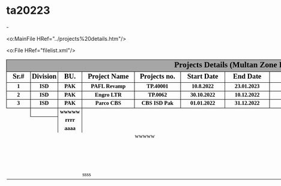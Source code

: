 # ta20223
<?xml version="1.0"?>

-<xml xmlns:o="urn:schemas-microsoft-com:office:office">

<o:MainFile HRef="../projects%20details.htm"/>

<o:File HRef="filelist.xml"/>

</xml>
<html xmlns:o="urn:schemas-microsoft-com:office:office"
xmlns:x="urn:schemas-microsoft-com:office:excel"
xmlns="http://www.w3.org/TR/REC-html40">

<head>
<meta http-equiv=Content-Type content="text/html; charset=windows-1252">
<meta name=ProgId content=Excel.Sheet>
<meta name=Generator content="Microsoft Excel 15">
<link rel=File-List href="projects%20details_files/filelist.xml">
<style id="projects details_16247_Styles"><!--table
	{mso-displayed-decimal-separator:"\.";
	mso-displayed-thousand-separator:"\,";}
.xl1516247
	{padding-top:1px;
	padding-right:1px;
	padding-left:1px;
	mso-ignore:padding;
	color:black;
	font-size:11.0pt;
	font-weight:400;
	font-style:normal;
	text-decoration:none;
	font-family:Calibri;
	mso-generic-font-family:auto;
	mso-font-charset:134;
	mso-number-format:General;
	text-align:general;
	vertical-align:middle;
	mso-background-source:auto;
	mso-pattern:auto;
	white-space:nowrap;}
.xl6316247
	{padding-top:1px;
	padding-right:1px;
	padding-left:1px;
	mso-ignore:padding;
	color:black;
	font-size:14.0pt;
	font-weight:700;
	font-style:normal;
	text-decoration:none;
	font-family:Calibri;
	mso-generic-font-family:auto;
	mso-font-charset:134;
	mso-number-format:General;
	text-align:center;
	vertical-align:middle;
	border:.5pt solid windowtext;
	mso-background-source:auto;
	mso-pattern:auto;
	white-space:nowrap;}
.xl6416247
	{padding-top:1px;
	padding-right:1px;
	padding-left:1px;
	mso-ignore:padding;
	color:black;
	font-size:11.0pt;
	font-weight:700;
	font-style:normal;
	text-decoration:none;
	font-family:Calibri;
	mso-generic-font-family:auto;
	mso-font-charset:134;
	mso-number-format:General;
	text-align:general;
	vertical-align:middle;
	border:.5pt solid windowtext;
	mso-background-source:auto;
	mso-pattern:auto;
	white-space:nowrap;}
.xl6516247
	{padding-top:1px;
	padding-right:1px;
	padding-left:1px;
	mso-ignore:padding;
	color:black;
	font-size:11.0pt;
	font-weight:700;
	font-style:normal;
	text-decoration:none;
	font-family:Calibri;
	mso-generic-font-family:auto;
	mso-font-charset:134;
	mso-number-format:General;
	text-align:center;
	vertical-align:middle;
	border-top:none;
	border-right:.5pt solid windowtext;
	border-bottom:.5pt solid windowtext;
	border-left:.5pt solid windowtext;
	mso-background-source:auto;
	mso-pattern:auto;
	white-space:nowrap;}
.xl6616247
	{padding-top:1px;
	padding-right:1px;
	padding-left:1px;
	mso-ignore:padding;
	color:black;
	font-size:11.0pt;
	font-weight:700;
	font-style:normal;
	text-decoration:none;
	font-family:Calibri;
	mso-generic-font-family:auto;
	mso-font-charset:134;
	mso-number-format:General;
	text-align:center;
	vertical-align:middle;
	border:.5pt solid windowtext;
	mso-background-source:auto;
	mso-pattern:auto;
	white-space:nowrap;}
.xl6716247
	{padding-top:1px;
	padding-right:1px;
	padding-left:1px;
	mso-ignore:padding;
	color:black;
	font-size:11.0pt;
	font-weight:700;
	font-style:normal;
	text-decoration:none;
	font-family:Calibri;
	mso-generic-font-family:auto;
	mso-font-charset:134;
	mso-number-format:General;
	text-align:center;
	vertical-align:middle;
	border-top:none;
	border-right:.5pt solid windowtext;
	border-bottom:none;
	border-left:.5pt solid windowtext;
	mso-background-source:auto;
	mso-pattern:auto;
	white-space:nowrap;}
.xl6816247
	{padding-top:1px;
	padding-right:1px;
	padding-left:1px;
	mso-ignore:padding;
	color:black;
	font-size:16.0pt;
	font-weight:700;
	font-style:normal;
	text-decoration:none;
	font-family:Calibri;
	mso-generic-font-family:auto;
	mso-font-charset:134;
	mso-number-format:General;
	text-align:center;
	vertical-align:middle;
	border-top:none;
	border-right:none;
	border-bottom:none;
	border-left:.5pt solid windowtext;
	background:#A6A6A6;
	mso-pattern:black none;
	white-space:nowrap;}
.xl6916247
	{padding-top:1px;
	padding-right:1px;
	padding-left:1px;
	mso-ignore:padding;
	color:black;
	font-size:16.0pt;
	font-weight:700;
	font-style:normal;
	text-decoration:none;
	font-family:Calibri;
	mso-generic-font-family:auto;
	mso-font-charset:134;
	mso-number-format:General;
	text-align:center;
	vertical-align:middle;
	background:#A6A6A6;
	mso-pattern:black none;
	white-space:nowrap;}
--></style>
</head>

<body>
<!--[if !excel]>&nbsp;&nbsp;<![endif]-->
<!--The following information was generated by Microsoft Excel's Publish as Web
Page wizard.-->
<!--If the same item is republished from Excel, all information between the DIV
tags will be replaced.-->
<!----------------------------->
<!--START OF OUTPUT FROM EXCEL PUBLISH AS WEB PAGE WIZARD -->
<!----------------------------->

<div id="projects details_16247" align=center x:publishsource="Excel">

<table border=0 cellpadding=0 cellspacing=0 width=1254 style='border-collapse:
 collapse;table-layout:fixed;width:943pt'>
 <col width=64 style='width:48pt'>
 <col width=73 style='mso-width-source:userset;mso-width-alt:2669;width:55pt'>
 <col width=64 style='width:48pt'>
 <col width=140 style='mso-width-source:userset;mso-width-alt:5120;width:105pt'>
 <col width=122 style='mso-width-source:userset;mso-width-alt:4461;width:92pt'>
 <col width=118 span=2 style='mso-width-source:userset;mso-width-alt:4315;
 width:89pt'>
 <col width=277 style='mso-width-source:userset;mso-width-alt:10130;width:208pt'>
 <col width=132 style='mso-width-source:userset;mso-width-alt:4827;width:99pt'>
 <col width=146 style='mso-width-source:userset;mso-width-alt:5339;width:110pt'>
 <tr height=28 style='height:21.0pt'>
  <td colspan=10 height=28 class=xl6816247 width=1254 style='height:21.0pt;
  width:943pt'>Projects Details (Multan Zone ISD Pak)</td>
 </tr>
 <tr height=25 style='height:18.75pt'>
  <td height=25 class=xl6316247 style='height:18.75pt'>Sr.#</td>
  <td class=xl6316247 style='border-left:none'>Division</td>
  <td class=xl6316247 style='border-left:none'>BU.</td>
  <td class=xl6316247 style='border-left:none'>Project Name</td>
  <td class=xl6316247 style='border-left:none'>Projects no.</td>
  <td class=xl6316247 style='border-left:none'>Start Date</td>
  <td class=xl6316247 style='border-left:none'>End Date</td>
  <td class=xl6316247 style='border-left:none'>Remarks</td>
  <td class=xl6416247 style='border-left:none'>Domain/workgroup</td>
  <td class=xl6416247 style='border-left:none'>Connectivity</td>
 </tr>
 <tr height=20 style='height:15.0pt'>
  <td height=20 class=xl6516247 style='height:15.0pt'>1</td>
  <td class=xl6516247 style='border-left:none'>ISD</td>
  <td class=xl6516247 style='border-left:none'>PAK</td>
  <td class=xl6516247 style='border-left:none'>PAFL Revamp</td>
  <td class=xl6516247 style='border-left:none'>TP.40001</td>
  <td class=xl6516247 style='border-left:none'>10.8.2022</td>
  <td class=xl6516247 style='border-left:none'>23.01.2023</td>
  <td class=xl6516247 style='border-left:none'>Extendable with new budgte</td>
  <td class=xl6416247 style='border-top:none;border-left:none'>Domain<span
  style='mso-spacerun:yes'> </span></td>
  <td class=xl6416247 style='border-top:none;border-left:none'>connected with
  DHQ</td>
 </tr>
 <tr height=20 style='height:15.0pt'>
  <td height=20 class=xl6616247 style='height:15.0pt;border-top:none'>2</td>
  <td class=xl6516247 style='border-left:none'>ISD</td>
  <td class=xl6516247 style='border-left:none'>PAK</td>
  <td class=xl6616247 style='border-top:none;border-left:none'>Engro LTR</td>
  <td class=xl6616247 style='border-top:none;border-left:none'>TP.0062</td>
  <td class=xl6616247 style='border-top:none;border-left:none'>30.10.2022</td>
  <td class=xl6616247 style='border-top:none;border-left:none'>10.12.2022</td>
  <td class=xl6616247 style='border-top:none;border-left:none'>Closed on
  actuall date</td>
  <td class=xl6416247 style='border-top:none;border-left:none'>Workgroup</td>
  <td class=xl6416247 style='border-top:none;border-left:none'>Not
  connected<span style='mso-spacerun:yes'> </span></td>
 </tr>
 <tr height=20 style='height:15.0pt'>
  <td height=20 class=xl6616247 style='height:15.0pt;border-top:none'>3</td>
  <td class=xl6516247 style='border-left:none'>ISD</td>
  <td class=xl6516247 style='border-left:none'>PAK</td>
  <td class=xl6616247 style='border-top:none;border-left:none'>Parco CBS</td>
  <td class=xl6616247 style='border-top:none;border-left:none'>CBS ISD Pak</td>
  <td class=xl6616247 style='border-top:none;border-left:none'>01.01.2022</td>
  <td class=xl6616247 style='border-top:none;border-left:none'>31.12.2022</td>
  <td class=xl6616247 style='border-top:none;border-left:none'>Extendable<span
  style='mso-spacerun:yes'>  </span>each year</td>
  <td class=xl6416247 style='border-top:none;border-left:none'>Domain</td>
  <td class=xl6416247 style='border-top:none;border-left:none'>connected with
  DHQ</td>
 </tr>
 <tr height=20 style='height:15.0pt'>
  <td height=20 class=xl1516247 style='height:15.0pt'></td>
  <td class=xl6616247 style='border-top:none'>&nbsp;</td>
  <td class=xl6716247 style='border-left:none'>wwwww</td>
  <td class=xl1516247></td>
  <td class=xl1516247></td>
  <td class=xl1516247></td>
  <td class=xl1516247></td>
  <td class=xl1516247></td>
  <td class=xl1516247></td>
  <td class=xl1516247></td>
 </tr>
 <tr height=20 style='height:15.0pt'>
  <td height=20 class=xl1516247 style='height:15.0pt'></td>
  <td class=xl1516247></td>
  <td class=xl6716247>rrrr</td>
  <td class=xl1516247></td>
  <td class=xl1516247></td>
  <td class=xl1516247></td>
  <td class=xl1516247></td>
  <td class=xl1516247></td>
  <td class=xl1516247></td>
  <td class=xl1516247></td>
 </tr>
 <tr height=20 style='height:15.0pt'>
  <td height=20 class=xl1516247 style='height:15.0pt'></td>
  <td class=xl1516247></td>
  <td class=xl6716247>aaaa</td>
  <td class=xl1516247></td>
  <td class=xl1516247></td>
  <td class=xl1516247></td>
  <td class=xl1516247></td>
  <td class=xl1516247></td>
  <td class=xl1516247></td>
  <td class=xl1516247></td>
 </tr>
 <tr height=20 style='height:15.0pt'>
  <td height=20 class=xl1516247 style='height:15.0pt'></td>
  <td class=xl1516247></td>
  <td class=xl1516247></td>
  <td class=xl1516247></td>
  <td class=xl1516247>wwwww</td>
  <td class=xl1516247></td>
  <td class=xl1516247></td>
  <td class=xl1516247></td>
  <td class=xl1516247></td>
  <td class=xl1516247></td>
 </tr>
 <tr height=20 style='height:15.0pt'>
  <td height=20 class=xl1516247 style='height:15.0pt'></td>
  <td class=xl1516247></td>
  <td class=xl1516247></td>
  <td class=xl1516247></td>
  <td class=xl1516247></td>
  <td class=xl1516247></td>
  <td class=xl1516247></td>
  <td class=xl1516247></td>
  <td class=xl1516247></td>
  <td class=xl1516247></td>
 </tr>
 <tr height=20 style='height:15.0pt'>
  <td height=20 class=xl1516247 style='height:15.0pt'></td>
  <td class=xl1516247></td>
  <td class=xl1516247></td>
  <td class=xl1516247></td>
  <td class=xl1516247></td>
  <td class=xl1516247></td>
  <td class=xl1516247></td>
  <td class=xl1516247></td>
  <td class=xl1516247></td>
  <td class=xl1516247></td>
 </tr>
 <tr height=20 style='height:15.0pt'>
  <td height=20 class=xl1516247 style='height:15.0pt'></td>
  <td class=xl1516247></td>
  <td class=xl1516247></td>
  <td class=xl1516247></td>
  <td class=xl1516247></td>
  <td class=xl1516247></td>
  <td class=xl1516247></td>
  <td class=xl1516247></td>
  <td class=xl1516247></td>
  <td class=xl1516247></td>
 </tr>
 <tr height=20 style='height:15.0pt'>
  <td height=20 class=xl1516247 style='height:15.0pt'></td>
  <td class=xl1516247></td>
  <td class=xl1516247></td>
  <td class=xl1516247></td>
  <td class=xl1516247></td>
  <td class=xl1516247></td>
  <td class=xl1516247></td>
  <td class=xl1516247></td>
  <td class=xl1516247></td>
  <td class=xl1516247></td>
 </tr>
 <tr height=20 style='height:15.0pt'>
  <td height=20 class=xl1516247 style='height:15.0pt'></td>
  <td class=xl1516247></td>
  <td class=xl1516247></td>
  <td class=xl1516247>ssss</td>
  <td class=xl1516247></td>
  <td class=xl1516247></td>
  <td class=xl1516247></td>
  <td class=xl1516247></td>
  <td class=xl1516247></td>
  <td class=xl1516247></td>
 </tr>
 <![if supportMisalignedColumns]>
 <tr height=0 style='display:none'>
  <td width=64 style='width:48pt'></td>
  <td width=73 style='width:55pt'></td>
  <td width=64 style='width:48pt'></td>
  <td width=140 style='width:105pt'></td>
  <td width=122 style='width:92pt'></td>
  <td width=118 style='width:89pt'></td>
  <td width=118 style='width:89pt'></td>
  <td width=277 style='width:208pt'></td>
  <td width=132 style='width:99pt'></td>
  <td width=146 style='width:110pt'></td>
 </tr>
 <![endif]>
</table>

</div>


<!----------------------------->
<!--END OF OUTPUT FROM EXCEL PUBLISH AS WEB PAGE WIZARD-->
<!----------------------------->
</body>

</html>

